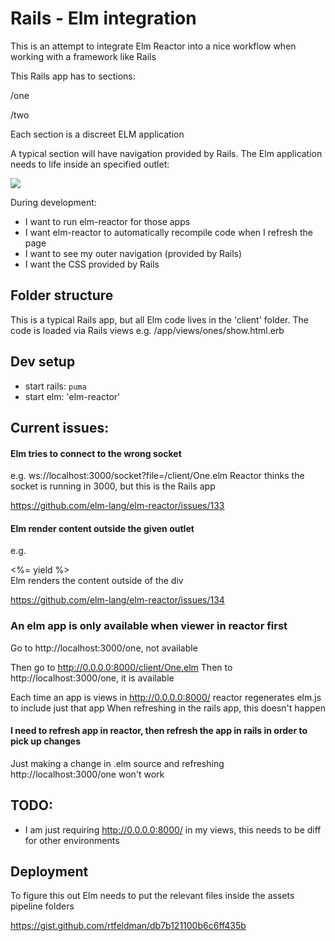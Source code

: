 # Rails - Elm integration

This is an attempt to integrate Elm Reactor into a nice workflow when working with a framework like Rails

This Rails app has to sections:

/one

/two

Each section is a discreet ELM application

A typical section will have navigation provided by Rails. The Elm application needs to life inside an specified outlet:

<img src="https://docs.google.com/drawings/d/1gQHqXKZ0AzKjPeQX26UYaiUJyQG0d1FDWP5Z8GN8eeA/pub?w=449&h=312" />

During development:

- I want to run elm-reactor for those apps
- I want elm-reactor to automatically recompile code when I refresh the page
- I want to see my outer navigation (provided by Rails)
- I want the CSS provided by Rails

## Folder structure

This is a typical Rails app, but all Elm code lives in the 'client' folder.
The code is loaded via Rails views e.g. /app/views/ones/show.html.erb

## Dev setup

- start rails: `puma`
- start elm: 'elm-reactor'

## Current issues:

#### Elm tries to connect to the wrong socket

e.g.  ws://localhost:3000/socket?file=/client/One.elm
Reactor thinks the socket is running in 3000, but this is the Rails app

https://github.com/elm-lang/elm-reactor/issues/133

#### Elm render content outside the given outlet

e.g. <div><%= yield %></div>
Elm renders the content outside of the div

https://github.com/elm-lang/elm-reactor/issues/134

### An elm app is only available when viewer in reactor first

Go to http://localhost:3000/one, not available

Then go to http://0.0.0.0:8000/client/One.elm
Then to http://localhost:3000/one, it is available

Each time an app is views in http://0.0.0.0:8000/ reactor regenerates elm.js to include just that app
When refreshing in the rails app, this doesn't happen

#### I need to refresh app in reactor, then refresh the app in rails in order to pick up changes

Just making a change in .elm source and refreshing http://localhost:3000/one won't work


## TODO:

- I am just requiring http://0.0.0.0:8000/ in my views, this needs to be diff for other environments

## Deployment

To figure this out
Elm needs to put the relevant files inside the assets pipeline folders

https://gist.github.com/rtfeldman/db7b121100b6c6ff435b

